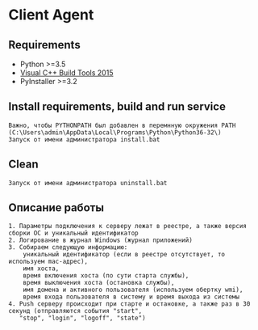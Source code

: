 # Client Agent

## Requirements

  * Python >=3.5
  * [Visual C++ Build Tools 2015](http://go.microsoft.com/fwlink/?LinkId=691126)
  * PyInstaller >=3.2

## Install requirements, build and run service

    Важно, чтобы PYTHONPATH был добавлен в перемнную окружения PATH
    (C:\Users\admin\AppData\Local\Programs\Python\Python36-32\)
    Запуск от имени администратора install.bat

## Clean

    Запуск от имени администратора uninstall.bat

## Описание работы

    1. Параметры подключения к серверу лежат в реестре, а также версия сборки ОС и уникальный идентификатор
    2. Логирование в журнал Windows (журнал приложений)
    3. Собираем следующую информацию:
        уникальный идентификатор (если в реестре отсутствует, то используем mac-адрес),
        имя хоста,
        время включения хоста (по сути старта службы),
        время выключения хоста (остановка службы),
        имя домена и активного пользователя (используем обертку wmi),
        время входа пользователя в систему и время выхода из системы
    4. Push серверу происходит при старте и остановке, а также раз в 30 секунд (отправляются события "start",
       "stop", "login", "logoff", "state")
